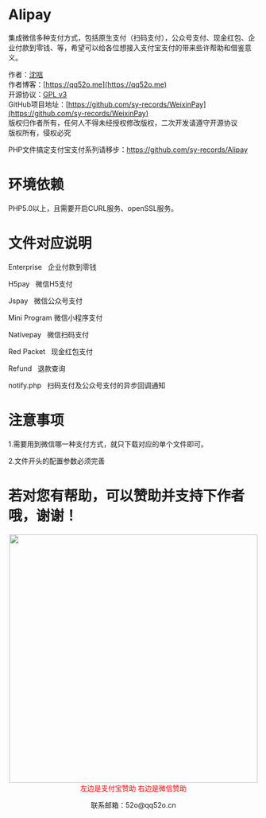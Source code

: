# Alipay

集成微信多种支付方式，包括原生支付（扫码支付），公众号支付、现金红包、企业付款到零钱、等，希望可以给各位想接入支付宝支付的带来些许帮助和借鉴意义。  

作者：[沈唁](https://qq52o.me)  
作者博客：[https://qq52o.me](https://qq52o.me)  
开源协议：[GPL v3](https://opensource.org/licenses/GPL-3.0)  
GitHub项目地址：[https://github.com/sy-records/WeixinPay](https://github.com/sy-records/WeixinPay)  
版权归作者所有，任何人不得未经授权修改版权，二次开发请遵守开源协议  
版权所有，侵权必究  

PHP文件搞定支付宝支付系列请移步：https://github.com/sy-records/Alipay  

# 环境依赖

PHP5.0以上，且需要开启CURL服务、openSSL服务。  

# 文件对应说明

Enterprise   企业付款到零钱  

H5pay   微信H5支付  

Jspay   微信公众号支付  

Mini Program	微信小程序支付  

Nativepay   微信扫码支付  

Red Packet   现金红包支付  

Refund   退款查询  

notify.php   扫码支付及公众号支付的异步回调通知  

# 注意事项

1.需要用到微信哪一种支付方式，就只下载对应的单个文件即可。  

2.文件开头的配置参数必须完善  



# 若对您有帮助，可以赞助并支持下作者哦，谢谢！

<p align="center">
    <img src="https://qq52o.me/wp-content/themes/c7v5/img/zanzhu.jpg" width="500px"></br>
    <span style="color: #ff0000;">左边是支付宝赞助 右边是微信赞助</span>
    <p align="center">联系邮箱：52o@qq52o.cn</p>
</p>
